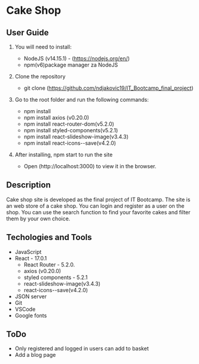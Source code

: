 # Cake Shop
## User Guide

1. You will need to install:
    - NodeJS (v14.15.1) - (https://nodejs.org/en/)
    - npm(v6)package manager za NodeJS

2. Clone the repository
    - git clone (https://github.com/ndjakovic19/IT_Bootcamp_final_project)
3. Go to the root folder and run the following commands:
    - npm install
    - npm install axios (v0.20.0)
    - npm install react-router-dom(v5.2.0)
    - npm install styled-components(v5.2.1)
    - npm install react-slideshow-image(v3.4.3)
    - npm install react-icons--save(v4.2.0)
4. After installing, npm start to run the site
    - Open (http://localhost:3000) to view it in the browser.

## Description 

Cake shop site is developed as the final project of IT Bootcamp. The site is an web store of a cake shop. You can login and register as a user on the shop. You can use the search function to find your favorite cakes and filter them by your own choice. 

## Techologies and Tools

- JavaScript
- React - 17.0.1
    - React Router - 5.2.0.
    - axios (v0.20.0)
    - styled components - 5.2.1
    - react-slideshow-image(v3.4.3)
    - react-icons--save(v4.2.0)
- JSON server
- Git
- VSCode
- Google fonts

## ToDo 

- Only registered and logged in users can add to basket
- Add a blog page

